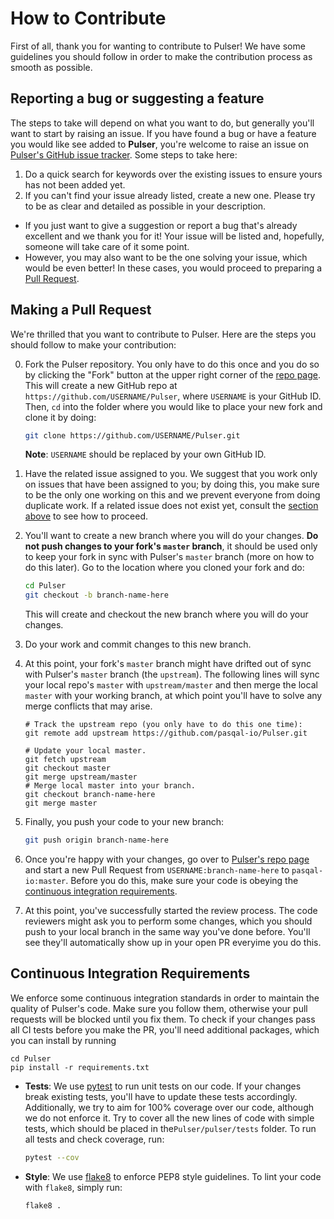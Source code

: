 # How to Contribute

First of all, thank you for wanting to contribute to Pulser! We have some guidelines you should follow in order to make the contribution process as smooth as possible.

## Reporting a bug or suggesting a feature

The steps to take will depend on what you want to do, but generally you'll want to start by raising an issue. If you have found a bug or have a feature you would like see added to **Pulser**, you're welcome to raise an issue on [Pulser's GitHub issue tracker](https://github.com/pasqal-io/Pulser/issues). Some steps to take here:

1. Do a quick search for keywords over the existing issues to ensure yours has not been added yet.
2. If you can't find your issue already listed, create a new one. Please try to be as clear and detailed as possible in your description.
- If you just want to give a suggestion or report a bug that's already excellent and we thank you for it! Your issue will be listed and, hopefully, someone will take care of it some point. 
- However, you may also want to be the one solving your issue, which would be even better! In these cases, you would proceed to preparing a [Pull Request](#making-a-pull-request).


## Making a Pull Request

We're thrilled that you want to contribute to Pulser. Here are the steps you should follow to make your contribution:

0. Fork the Pulser repository. You only have to do this once and you do so by clicking the "Fork" button at the upper right corner of the [repo page](https://github.com/pasqal-io/Pulser). This will create a new GitHub repo at `https://github.com/USERNAME/Pulser`, where `USERNAME` is your GitHub ID. Then, `cd` into the folder where you would like to place your new fork and clone it by doing:
    ```bash
    git clone https://github.com/USERNAME/Pulser.git
    ```
    **Note**: `USERNAME` should be replaced by your own GitHub ID.

1. Have the related issue assigned to you. We suggest that you work only on issues that have been assigned to you; by doing this, you make sure to be the only one working on this and we prevent everyone from doing duplicate work. If a related issue does not exist yet, consult the [section above](#reporting-a-bug-or-suggesting-a-feature) to see how to proceed. 

2. You'll want to create a new branch where you will do your changes. **Do not push changes to your fork's `master` branch**, it should be used only to keep your fork in sync with Pulser's `master` branch (more on how to do this later). Go to the location where you cloned your fork and do:
    ```bash
    cd Pulser
    git checkout -b branch-name-here
    ```
    This will create and checkout the new branch where you will do your changes.

3. Do your work and commit changes to this new branch.

4. At this point, your fork's `master` branch might have drifted out of sync with Pulser's `master` branch (the `upstream`). The following lines will sync your local repo's `master` with `upstream/master` and then merge the local `master` with your working branch, at which point you'll have to solve any merge conflicts that may arise. 
    ```shell
    # Track the upstream repo (you only have to do this one time):
    git remote add upstream https://github.com/pasqal-io/Pulser.git

    # Update your local master.
    git fetch upstream
    git checkout master
    git merge upstream/master
    # Merge local master into your branch.
    git checkout branch-name-here
    git merge master
    ```
5. Finally, you push your code to your new branch:
    ```bash
    git push origin branch-name-here
    ```
    
6. Once you're happy with your changes, go over to [Pulser's repo page](https://github.com/pasqal-io/Pulser) and start a new Pull Request from `USERNAME:branch-name-here` to `pasqal-io:master`. Before you do this, make sure your code is obeying the [continuous integration requirements](#continuous-integration-requirements).

7. At this point, you've successfully started the review process. The code reviewers might ask you to perform some changes, which you should push to your local branch in the same way you've done before. You'll see they'll automatically show up in your open PR everyime you do this.

## Continuous Integration Requirements

We enforce some continuous integration standards in order to maintain the quality of Pulser's code. Make sure you follow them, otherwise your pull requests will be blocked until you fix them. To check if your changes pass all CI tests before you make the PR, you'll need additional packages, which you can install by running

```shell
cd Pulser
pip install -r requirements.txt
```

- **Tests**: We use [pytest](https://docs.pytest.org/en/latest/) to run unit tests on our code. If your changes break existing tests, you'll have to update these tests accordingly. Additionally, we try to aim for 100% coverage over our code, although we do not enforce it. Try to cover all the new lines of code with simple tests, which should be placed in the`Pulser/pulser/tests` folder. To run all tests and check coverage, run:
    ```bash
    pytest --cov
    ```
    
- **Style**: We use [flake8](https://flake8.pycqa.org/en/latest/) to enforce PEP8 style guidelines. To lint your code with `flake8`, simply run:
    ```bash
    flake8 .
    ```

